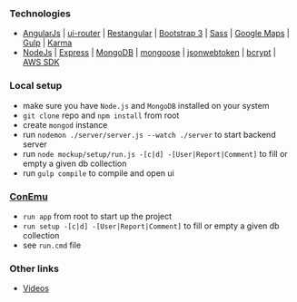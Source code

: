 ### Technologies
* [AngularJs](https://angularjs.org) | [ui-router](https://github.com/angular-ui/ui-router) |
[Restangular](https://github.com/mgonto/restangular) | [Bootstrap 3](http://getbootstrap.com/docs/3.3) |
[Sass](https://sass-lang.com) | [Google Maps](https://developers.google.com/maps) |
[Gulp](https://gulpjs.com) | [Karma](https://karma-runner.github.io)
* [NodeJs](https://nodejs.org) | [Express](https://expressjs.com) |
[MongoDB](https://www.mongodb.com) | [mongoose](http://mongoosejs.com) |
[jsonwebtoken](https://www.npmjs.com/package/jsonwebtoken) | [bcrypt](https://www.npmjs.com/package/bcrypt-nodejs) |
[AWS SDK](https://docs.aws.amazon.com/AWSJavaScriptSDK/latest/index.html)
### Local setup
* make sure you have `Node.js` and `MongoDB` installed on your system
* `git clone` repo and `npm install` from root
* create `mongod` instance
* run `nodemon ./server/server.js --watch ./server` to start backend server
* run `node mockup/setup/run.js -[c|d] -[User|Report|Comment]` to fill or empty a given db collection
* run `gulp compile` to compile and open ui
### [ConEmu](https://conemu.github.io)
* `run app` from root to start up the project
* `run setup -[c|d] -[User|Report|Comment]` to fill or empty a given db collection
* see `run.cmd` file
### Other links
* [Videos](https://tinyurl.com/y8br2p60)
